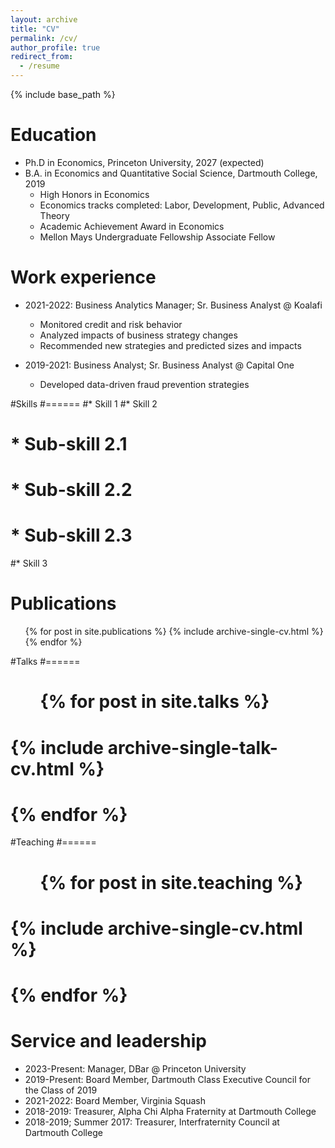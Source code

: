 ```yaml
---
layout: archive
title: "CV"
permalink: /cv/
author_profile: true
redirect_from:
  - /resume
---
```


{% include base_path %}

Education
======
* Ph.D in Economics, Princeton University, 2027 (expected)
* B.A. in Economics and Quantitative Social Science, Dartmouth College, 2019
  * High Honors in Economics
  * Economics tracks completed: Labor, Development, Public, Advanced Theory
  * Academic Achievement Award in Economics
  * Mellon Mays Undergraduate Fellowship Associate Fellow

Work experience
======
* 2021-2022: Business Analytics Manager; Sr. Business Analyst @ Koalafi
  * Monitored credit and risk behavior
  * Analyzed impacts of business strategy changes
  * Recommended new strategies and predicted sizes and impacts

* 2019-2021: Business Analyst; Sr. Business Analyst @ Capital One
  * Developed data-driven fraud prevention strategies
  
#Skills
#======
#* Skill 1
#* Skill 2
#  * Sub-skill 2.1
#  * Sub-skill 2.2
#  * Sub-skill 2.3
#* Skill 3

Publications
======
  <ul>{% for post in site.publications %}
    {% include archive-single-cv.html %}
  {% endfor %}</ul>
  
#Talks
#======
#  <ul>{% for post in site.talks %}
#    {% include archive-single-talk-cv.html %}
#  {% endfor %}</ul>
  
#Teaching
#======
#  <ul>{% for post in site.teaching %}
#    {% include archive-single-cv.html %}
#  {% endfor %}</ul>
  
Service and leadership
======
* 2023-Present: Manager, DBar @ Princeton University
* 2019-Present: Board Member, Dartmouth Class Executive Council for the Class of 2019
* 2021-2022: Board Member, Virginia Squash
* 2018-2019: Treasurer, Alpha Chi Alpha Fraternity at Dartmouth College
* 2018-2019; Summer 2017: Treasurer, Interfraternity Council at Dartmouth College
